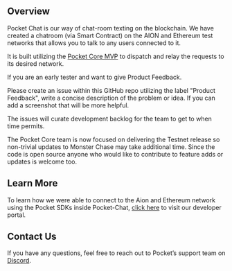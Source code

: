 ## Overview

Pocket Chat is our way of chat-room texting on the blockchain. We have created a chatroom (via Smart Contract) on the AION and Ethereum test networks that allows you to talk to any users connected to it. 

It is built utilizing the [Pocket Core MVP](https://docs.pokt.network/docs/whats-pocket-mvp) to dispatch and relay the requests to its desired network.

If you are an early tester and want to give Product Feedback.

Please create an issue within this GitHub repo utilizing the label "Product Feedback", write a concise description of the problem or idea. If you can add a screenshot that will be more helpful.

The issues will curate development backlog for the team to get to when time permits.

The Pocket Core team is now focused on delivering the Testnet release so non-trivial updates to Monster Chase may take additional time. Since the code is open source anyone who would like to contribute to feature adds or updates is welcome too.

## Learn More
To learn how we were able to connect to the Aion and Ethereum network using the Pocket SDKs inside Pocket-Chat, [click here](https://docs.pokt.network/docs/choose-your-network) to visit our developer portal. 

## Contact Us
If you have any questions, feel free to reach out to Pocket’s support team on [Discord](https://discord.gg/sarhfXP).  
